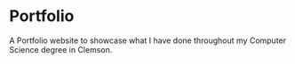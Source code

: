 # Portfolio
A Portfolio website to showcase what I have done throughout my Computer Science degree in Clemson.

